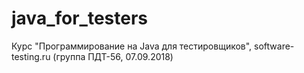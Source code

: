 # java_for_testers
Курс "Программирование на Java для тестировщиков", software-testing.ru (группа ПДТ-56, 07.09.2018)
